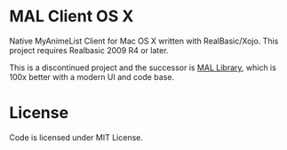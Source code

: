 # MAL Client OS X
Native MyAnimeList Client for Mac OS X written with RealBasic/Xojo. This project requires Realbasic 2009 R4 or later.

This is a discontinued project and the successor is [MAL Library](https://github.com/Atelier-Shiori/MALLibrary), which is 100x better with a modern UI and code base.

# License
Code is licensed under MIT License.
